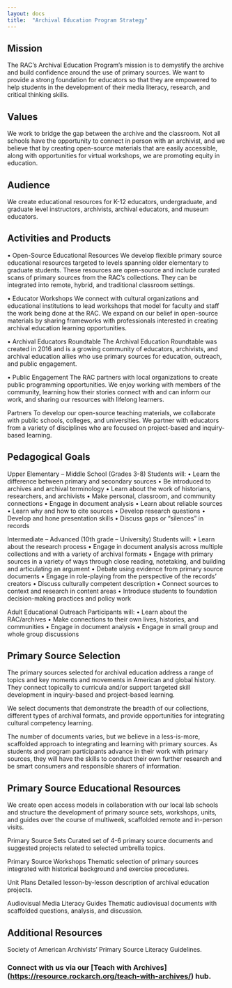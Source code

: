 ```yaml
---
layout: docs
title:  "Archival Education Program Strategy"
---
```

## Mission
The RAC’s Archival Education Program’s mission is to demystify the archive and build confidence around the use of primary sources. We want to provide a strong foundation for educators so that they are empowered to help students in the development of their media literacy, research, and critical thinking skills.

## Values
We work to bridge the gap between the archive and the classroom. Not all schools have the opportunity to connect in person with an archivist, and we believe that by creating open-source materials that are easily accessible, along with opportunities for virtual workshops, we are promoting equity in education.

## Audience
We create educational resources for K-12 educators, undergraduate, and graduate level instructors, archivists, archival educators, and museum educators.

## Activities and Products
• Open-Source Educational Resources
We develop flexible primary source educational resources targeted to levels spanning older elementary to graduate students. These resources are open-source and include curated scans of primary sources from the RAC’s collections. They can be integrated into remote, hybrid, and traditional classroom settings.

•	Educator Workshops
We connect with cultural organizations and educational institutions to lead workshops that model for faculty and staff the work being done at the RAC. We expand on our belief in open-source materials by sharing frameworks with professionals interested in creating archival education learning opportunities.

•	Archival Educators Roundtable 
The Archival Education Roundtable was created in 2016 and is a growing community of educators, archivists, and archival education allies who use primary sources for education, outreach, and public engagement.

•	Public Engagement
The RAC partners with local organizations to create public programming opportunities. We enjoy working with members of the community, learning how their stories connect with and can inform our work, and sharing our resources with lifelong learners.

Partners
To develop our open-source teaching materials, we collaborate with public schools, colleges, and universities. We partner with educators from a variety of disciplines who are focused on project-based and inquiry-based learning.

## Pedagogical Goals
Upper Elementary – Middle School (Grades 3-8)
Students will:
•	Learn the difference between primary and secondary sources
•	Be introduced to archives and archival terminology 
•	Learn about the work of historians, researchers, and archivists
•	Make personal, classroom, and community connections 
•	Engage in document analysis
•	Learn about reliable sources
•	Learn why and how to cite sources
•	Develop research questions
•	Develop and hone presentation skills
•	Discuss gaps or “silences” in records

Intermediate – Advanced (10th grade – University)
Students will:
•	Learn about the research process
•	Engage in document analysis across multiple collections and with a variety of archival formats
•	Engage with primary sources in a variety of ways through close reading, notetaking, and building and articulating an argument
•	Debate using evidence from primary source documents
•	Engage in role-playing from the perspective of the records’ creators 
•	Discuss culturally competent description 
•	Connect sources to context and research in content areas
•	Introduce students to foundation decision-making practices and policy work

Adult Educational Outreach
Participants will:
•	Learn about the RAC/archives
•	Make connections to their own lives, histories, and communities
•	Engage in document analysis
•	Engage in small group and whole group discussions

## Primary Source Selection
The primary sources selected for archival education address a range of topics and key moments and movements in American and global history. They connect topically to curricula and/or support targeted skill development in inquiry-based and project-based learning.  

We select documents that demonstrate the breadth of our collections, different types of archival formats, and provide opportunities for integrating cultural competency learning. 

The number of documents varies, but we believe in a less-is-more, scaffolded approach to integrating and learning with primary sources. As students and program participants advance in their work with primary sources, they will have the skills to conduct their own further research and be smart consumers and responsible sharers of information.

## Primary Source Educational Resources 
We create open access models in collaboration with our local lab schools and structure the development of primary source sets, workshops, units, and guides over the course of multiweek, scaffolded remote and in-person visits. 

Primary Source Sets
Curated set of 4-6 primary source documents and suggested projects related to selected umbrella topics.

Primary Source Workshops
Thematic selection of primary sources integrated with historical background and exercise procedures. 

Unit Plans
Detailed lesson-by-lesson description of archival education projects. 

Audiovisual Media Literacy Guides
Thematic audiovisual documents with scaffolded questions, analysis, and discussion.

## Additional Resources
Society of American Archivists’ Primary Source Literacy Guidelines. 

### Connect with us via our [Teach with Archives] (https://resource.rockarch.org/teach-with-archives/) hub. 
     
